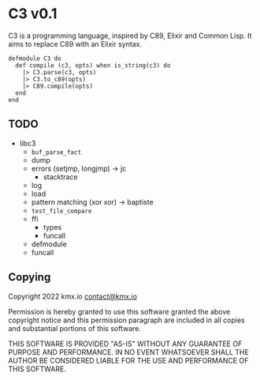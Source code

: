 # C3 v0.1

C3 is a programming language, inspired by C89, Elixir and Common Lisp.
It aims to replace C89 with an Elixir syntax.

```
defmodule C3 do
  def compile (c3, opts) when is_string(c3) do
    |> C3.parse(c3, opts)
    |> C3.to_c89(opts)
    |> C89.compile(opts)
  end
end
```

## TODO

 - libc3
   - `buf_parse_fact`
   - dump
   - errors (setjmp, longjmp) -> jc
     - stacktrace
   - log
   - load
   - pattern matching (xor xor) -> baptiste
   - `test_file_compare`
   - ffi
     - types
     - funcall
   - defmodule
   - funcall

## Copying

Copyright 2022 kmx.io <contact@kmx.io>

Permission is hereby granted to use this software granted
the above copyright notice and this permission paragraph
are included in all copies and substantial portions of this
software.

THIS SOFTWARE IS PROVIDED "AS-IS" WITHOUT ANY GUARANTEE OF
PURPOSE AND PERFORMANCE. IN NO EVENT WHATSOEVER SHALL THE
AUTHOR BE CONSIDERED LIABLE FOR THE USE AND PERFORMANCE OF
THIS SOFTWARE.
